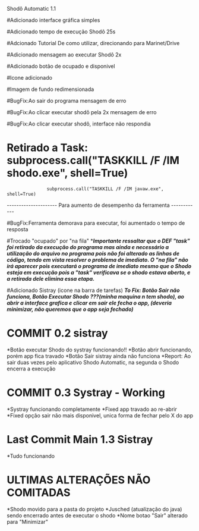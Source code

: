 Shodô Automatic 1.1

#Adicionado interface gráfica simples

#Adicionado tempo de execução Shodô 25s

#Adcionado Tutorial De como utilizar, direcionando para Marinet/Drive

#Adicionado mensagem ao executar Shodô 2x

#Adicionado botão de ocupado e disponivel

#Icone adicionado

#Imagem de fundo redimensionada 

#BugFix:Ao sair do programa mensagem de erro

#BugFix:Ao clicar executar shodô pela 2x mensagem de erro

#BugFix:Ao clicar executar shodô, interface não respondia

# Retirado a Task: subprocess.call("TASKKILL /F /IM shodo.exe", shell=True)
                   subprocess.call("TASKKILL /F /IM javaw.exe", shell=True)
--------------------- Para aumento de desempenho da ferramenta ------------

#BugFix:Ferramenta demorava para executar, foi aumentado o tempo de resposta

#Trocado "ocupado" por "na fila"
******Importante ressaltar  que o DEF "task" foi retirado da execução do programa mas ainda e necessário a utilização do arquivo no programa pois não foi alterado as linhas de código, tendo em vista resolver o problema de imediato.  O "na fila" não irá aparecer pois executará o programa de imediato mesmo que o Shodo esteja em execução pois a "task" verificava se o shodo estava aberto, e a retirada dele elimina essa etapa.*****

#Adicionado Sistray (icone na barra de tarefas)
*****To Fix: Botão Sair não funciona, Botão Executar Shodo ???(minha maquina n tem shodo), ao abrir a interface grafica e clicar em sair ele fecha o app, (deveria minimizar, não queremos que o app seja fechado)*****

# COMMIT 0.2 sistray
*Botão executar Shodo do systray funcionando!!
*Botão abrir funcionando, porém app fica travado
*Botão Sair sistray ainda não funciona
*Report: Ao sair duas vezes pelo aplicativo Shodo Automatic, na segunda o Shodo encerra a execução

# COMMIT 0.3 Systray - Working
*Systray funcionando completamente
*Fixed app travado ao re-abrir
*Fixed opção sair não mais disponivel, unica forma de fechar pelo X do app

# Last Commit Main 1.3 Sistray
*Tudo funcionando

# ULTIMAS ALTERAÇÕES NÃO COMITADAS
*Shodo movido para a pasta do projeto
*Jusched (atualização do java) sendo encerrado antes de executar o shodo
*Nome botao "Sair" alterado para "Minimizar"
 